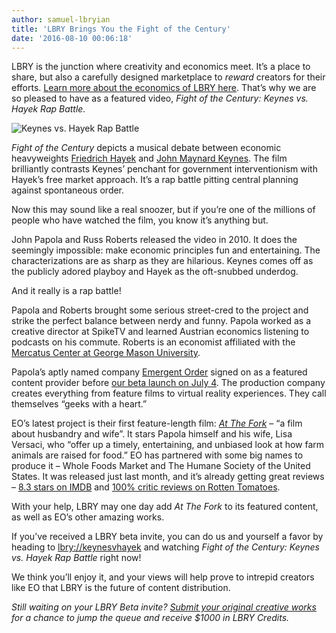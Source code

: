 ```yaml
---
author: samuel-lbryian
title: 'LBRY Brings You the Fight of the Century'
date: '2016-08-10 00:06:18'
---
```

LBRY is the junction where creativity and economics meet. It’s a place to share, but also a carefully designed marketplace to *reward* creators for their efforts. [Learn more about the economics of LBRY here](https://lbry.com/what). That’s why we are so pleased to have as a featured video, *Fight of the Century: Keynes vs. Hayek Rap Battle.*

![Keynes vs. Hayek Rap Battle](/img/keyneshayek500.png)

*Fight of the Century* depicts a musical debate between economic heavyweights [Friedrich Hayek](https://en.wikipedia.org/wiki/Friedrich_Hayek) and [John Maynard Keynes](https://en.wikipedia.org/wiki/John_Maynard_Keynes). The film brilliantly contrasts Keynes’ penchant for government interventionism with Hayek’s free market approach. It’s a rap battle pitting central planning against spontaneous order.

Now this may sound like a real snoozer, but if you’re one of the millions of people who have watched the film, you know it’s anything but. 

John Papola and Russ Roberts released the video in 2010. It does the seemingly impossible: make economic principles fun and entertaining. The characterizations are as sharp as they are hilarious. Keynes comes off as the publicly adored playboy and Hayek as the oft-snubbed underdog.

And it really is a rap battle! 

Papola and Roberts brought some serious street-cred to the project and strike the perfect balance between nerdy and funny. Papola worked as a creative director at SpikeTV and  learned Austrian economics listening to podcasts on his commute. Roberts is an economist affiliated with the [Mercatus Center at George Mason University](http://mercatus.org/). 

Papola’s aptly named company [Emergent Order](http://emergentorder.com/) signed on as a featured content provider before [our beta launch on July 4](https://lbry.com/news/beta-live-declare-independence-big-media). The production company creates everything from feature films to virtual reality experiences. They call themselves “geeks with a heart.” 

EO’s latest project is their first feature-length film: *[At The Fork](http://www.attheforkfilm.com/)* – “a film about husbandry and wife”. It stars Papola himself and his wife, Lisa Versaci, who “offer up a timely, entertaining, and unbiased look at how farm animals are raised for food.” EO has partnered with some big names to produce it – Whole Foods Market and The Humane Society of the United States. It was released just last month, and it’s already getting great reviews – [8.3 stars on IMDB](http://www.imdb.com/title/tt5726712/) and [100% critic reviews on Rotten Tomatoes](https://www.rottentomatoes.com/m/at_the_fork/).

With your help, LBRY may one day add *At The Fork* to its featured content, as well as EO’s other amazing works. 

If you’ve received a LBRY beta invite, you can do us and yourself a favor by heading to [lbry://keynesvhayek](lbry://keynesvhayek) and watching *Fight of the Century: Keynes vs. Hayek Rap Battle* right now!

We think you’ll enjoy it, and your views will help prove to intrepid creators like EO that LBRY is the future of content distribution.

*Still waiting on your LBRY Beta invite? [Submit your original creative works](https://lbry.com/publish) for a chance to jump the queue and receive $1000 in LBRY Credits.*


